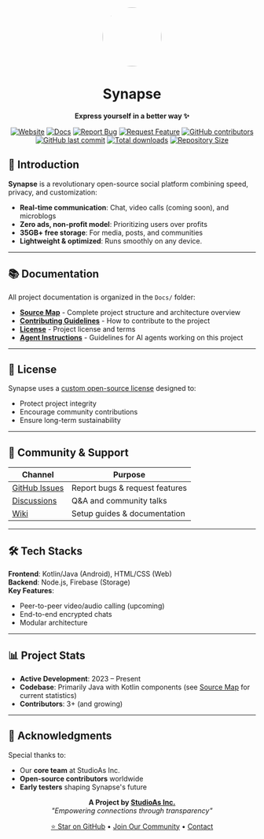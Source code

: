 <div align="center">
  <img src="https://i.postimg.cc/cCHjZYMf/20250906-224245.png" width="120" height="120" style="border-radius:50%">

<div align="center">
  
  # **Synapse**
  
  **Express yourself in a better way ✨**

  [![Website](https://img.shields.io/badge/Website-Visit-blue)](https://dl-synapse.pages.dev)
[![Docs](https://img.shields.io/badge/Docs-Read-green)](https://dl-synapse.pages.dev/docs)
[![Report Bug](https://img.shields.io/badge/Report_Bug-Here-red)](https://github.com/StudioAsInc/android-synapse/issues/new?template=bug_report.md)
[![Request Feature](https://img.shields.io/badge/Request_Feature-Here-yellow)](https://github.com/StudioAsInc/android-synapse/issues/new?template=feature_request.md)
[![GitHub contributors](https://img.shields.io/github/contributors/StudioAsInc/android-synapse)](https://github.com/StudioAsInc/android-synapse/graphs/contributors)
[![GitHub last commit](https://img.shields.io/github/last-commit/StudioAsInc/android-synapse)](https://github.com/StudioAsInc/android-synapse/commits/)
[![Total downloads](https://img.shields.io/github/downloads/StudioAsInc/android-synapse/total)](https://github.com/StudioAsInc/android-synapse/releases)
[![Repository Size](https://img.shields.io/github/repo-size/StudioAsInc/android-synapse)](https://github.com/StudioAsInc/android-synapse)
</div>

</div>

## 🚀 Introduction  
**Synapse** is a revolutionary open-source social platform combining speed, privacy, and customization:  
- **Real-time communication**: Chat, video calls (coming soon), and microblogs  
- **Zero ads, non-profit model**: Prioritizing users over profits  
- **35GB+ free storage**: For media, posts, and communities  
- **Lightweight & optimized**: Runs smoothly on any device.

---

## 📚 Documentation

All project documentation is organized in the `Docs/` folder:

- **[Source Map](Docs/Source%20Map.md)** - Complete project structure and architecture overview
- **[Contributing Guidelines](Docs/CONTRIBUTE.md)** - How to contribute to the project
- **[License](Docs/LICENSE.md)** - Project license and terms
- **[Agent Instructions](Docs/Agent.md)** - Guidelines for AI agents working on this project

---

## 📜 License  
Synapse uses a [custom open-source license](Docs/LICENSE.md) designed to:  
- Protect project integrity  
- Encourage community contributions  
- Ensure long-term sustainability  

---

## 💬 Community & Support  
| Channel | Purpose |
|---------|---------|
| [GitHub Issues](https://github.com/StudioAsInc/android-synapse/issues) | Report bugs & request features |
| [Discussions](https://github.com/StudioAsInc/android-synapse/discussions) | Q&A and community talks |
| [Wiki](https://github.com/StudioAsInc/android-synapse/wiki) | Setup guides & documentation |

---

## 🛠️ Tech Stacks
**Frontend**: Kotlin/Java (Android), HTML/CSS (Web)  
**Backend**: Node.js, Firebase (Storage)  
**Key Features**:  
- Peer-to-peer video/audio calling (upcoming)  
- End-to-end encrypted chats  
- Modular architecture  

---

## 📊 Project Stats  
- **Active Development**: 2023 – Present  
- **Codebase**: Primarily Java with Kotlin components (see [Source Map](Docs/Source%20Map.md) for current statistics)
- **Contributors**: 3+ (and growing)  

---

## 🙏 Acknowledgments  
Special thanks to:  
- Our **core team** at StudioAs Inc.  
- **Open-source contributors** worldwide  
- **Early testers** shaping Synapse's future  

<div align="center">
  
  **A Project by [StudioAs Inc.](https://studioas.dev)**  
  *"Empowering connections through transparency"*

  [⭐ Star on GitHub](https://github.com/StudioAsInc/android-synapse) • [Join Our Community](https://web-synapse.pages.dev) • [Contact](mailto:mashikahamed0@gmail.com)